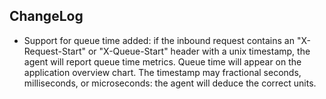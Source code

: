 ## ChangeLog

* Support for queue time added:  if the inbound request contains an
  "X-Request-Start" or "X-Queue-Start" header with a unix timestamp, the agent
  will report queue time metrics.  Queue time will appear on the application
  overview chart.  The timestamp may fractional seconds, milliseconds, or
  microseconds: the agent will deduce the correct units.
